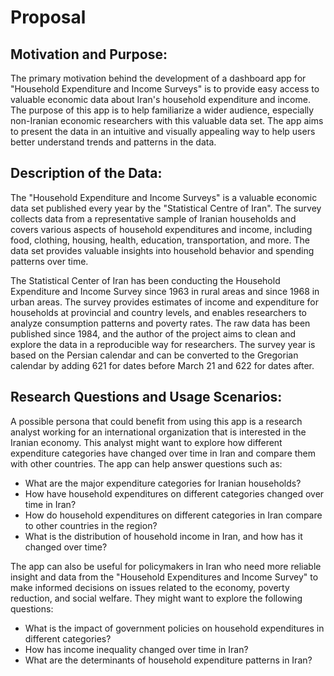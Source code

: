 # Proposal

## Motivation and Purpose:
The primary motivation behind the development of a dashboard app for "Household Expenditure and Income Surveys" is to provide easy access to valuable economic data about Iran's household expenditure and income. The purpose of this app is to help familiarize a wider audience, especially non-Iranian economic researchers with this valuable data set. The app aims to present the data in an intuitive and visually appealing way to help users better understand trends and patterns in the data.

## Description of the Data:
The "Household Expenditure and Income Surveys" is a valuable economic data set published every year by the "Statistical Centre of Iran". The survey collects data from a representative sample of Iranian households and covers various aspects of household expenditures and income, including food, clothing, housing, health, education, transportation, and more. The data set provides valuable insights into household behavior and spending patterns over time.

The Statistical Center of Iran has been conducting the Household Expenditure and Income Survey since 1963 in rural areas and since 1968 in urban areas. The survey provides estimates of income and expenditure for households at provincial and country levels, and enables researchers to analyze consumption patterns and poverty rates. The raw data has been published since 1984, and the author of the project aims to clean and explore the data in a reproducible way for researchers. The survey year is based on the Persian calendar and can be converted to the Gregorian calendar by adding 621 for dates before March 21 and 622 for dates after.

## Research Questions and Usage Scenarios:
A possible persona that could benefit from using this app is a research analyst working for an international organization that is interested in the Iranian economy. This analyst might want to explore how different expenditure categories have changed over time in Iran and compare them with other countries. The app can help answer questions such as:

- What are the major expenditure categories for Iranian households?
- How have household expenditures on different categories changed over time in Iran?
- How do household expenditures on different categories in Iran compare to other countries in the region?
- What is the distribution of household income in Iran, and how has it changed over time?

The app can also be useful for policymakers in Iran who need more reliable insight and data from the "Household Expenditures and Income Survey" to make informed decisions on issues related to the economy, poverty reduction, and social welfare. They might want to explore the following questions:

- What is the impact of government policies on household expenditures in different categories?
- How has income inequality changed over time in Iran?
- What are the determinants of household expenditure patterns in Iran?

